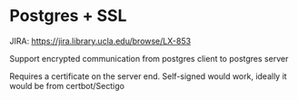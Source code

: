 # Postgres + SSL

JIRA: https://jira.library.ucla.edu/browse/LX-853

Support encrypted communication from postgres client to postgres server

Requires a certificate on the server end. Self-signed would work, ideally it
would be from certbot/Sectigo
